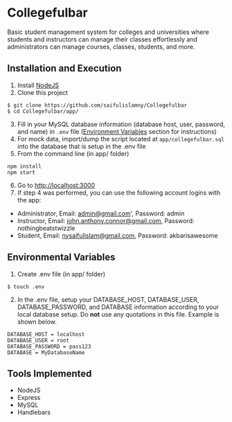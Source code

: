 # Collegefulbar
Basic student management system for colleges and universities where students and instructors can manage their classes effortlessly and administrators can manage courses, classes, students, and more.

## Installation and Execution
1. Install [NodeJS](https://nodejs.org/en/)
2. Clone this project
```
$ git clone https://github.com/saifulislamny/Collegefulbar
$ cd Collegefulbar/app/
```
3. Fill in your MySQL database information (database host, user, password, and name) in `.env` file ([Environment Variables](#environmental-variables) section for instructions)
4. For mock data, import/dump the script located at `app/collegefulbar.sql` into the database that is setup in the .env file
5. From the command line (in app/ folder)
```
npm install
npm start
```
6. Go to [http://localhost:3000](http://localhost:3000)
7. If step 4 was performed, you can use the following account logins with the app:
* Administrator, Email: admin@gmail.com', Password: admin
* Instructor, Email: john.anthony.connor@gmail.com, Password: nothingbeatstwizzle
* Student, Email: nysaifulislam@gmail.com, Password: akbarisawesome

## Environmental Variables
1. Create .env file (in app/ folder)
```
$ touch .env
```
2. In the .env file, setup your DATABASE_HOST, DATABASE_USER, DATABASE_PASSWORD, and DATABASE information according to your local database setup. Do **not** use any quotations in this file. Example is shown below.
```
DATABASE_HOST = localhost
DATABASE_USER = root
DATABASE_PASSWORD = pass123
DATABASE = MyDatabaseName
```

## Tools Implemented
* NodeJS
* Express
* MySQL
* Handlebars
